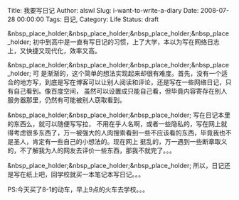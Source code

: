 Title: 我要写日记
Author: alswl
Slug: i-want-to-write-a-diary
Date: 2008-07-28 00:00:00
Tags: 日记, 
Category: Life
Status: draft

&nbsp_place_holder;&nbsp_place_holder;&nbsp_place_holder;&nbsp_place_holder;
初中到高中是一直有写日记的习惯，上了大学，本以为写在网络日志上，又快捷又现代化，效率又高。

&nbsp_place_holder;&nbsp_place_holder;&nbsp_place_holder;&nbsp_place_holder; 可
是渐渐的，这个简单的想法实现起来却很有难度。首先，没有一个适合的地方写，到底是写在博客可以让别人阅读和评论，还是写在一些网络日记，只有自己看到。像百度空间，
虽然可以设置成只能自己看，但毕竟内容寄存在别人服务器那里，仍然有可能被别人窃取看到。

&nbsp_place_holder;&nbsp_place_holder;&nbsp_place_holder; 写在日记本里的东西么，就可以随便写写拉，
不用在乎人名啊，或者一些隐私的，写在网上就得考虑很多东西了，万一被强大的人肉搜索看到一些不应该看的东西，毕竟我也不是圣人，肯定有一些自己的小想法的。现在网上
挺乱的，万一遇到一些断章取义的，不了解我为人的网友去评价一些东西，那我不就完了。。。

&nbsp_place_holder;&nbsp_place_holder;&nbsp_place_holder;
所以，日记还是写在纸上吧，回学校就买一本笔记本写日记。。。

PS:今天买了8-1的动车，早上9点的火车去学校。。。

